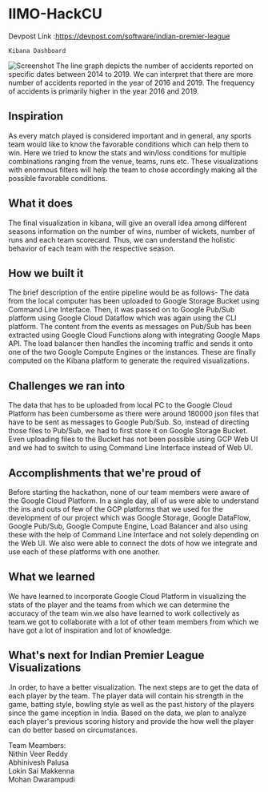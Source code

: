 # IIMO-HackCU

Devpost Link :https://devpost.com/software/indian-premier-league


	Kibana Dashboard


![Screenshot](AccidentsOverTIme.PNG)
	The line graph depicts the number of accidents reported on specific dates between 2014 to 2019. We can interpret that there are more number of accidents reported in the year of 2016 and 2019. The frequency of accidents is primarily higher in the year 2016 and 2019.


## Inspiration
As every match played is considered important and in general, any sports team would like to know the favorable conditions which can help them to win. Here we tried to know the stats and win/loss conditions for multiple combinations ranging from the venue, teams, runs etc. These visualizations with enormous filters will help the team to chose accordingly making all the possible favorable conditions.
## What it does
The final visualization in kibana, will give an overall idea among different seasons information on the number of wins, number of wickets, number of runs and each team scorecard. Thus, we can understand the holistic behavior of each team with the respective season.
## How we built it
The brief description of the entire pipeline would be as follows-
The data from the local computer has been uploaded to Google Storage Bucket using Command Line Interface. Then, it was passed on to Google Pub/Sub platform using Google Cloud Dataflow which was again using the CLI platform. The content from the events as messages on Pub/Sub has been extracted using Google Cloud Functions along with integrating Google Maps API. The load balancer then handles the incoming traffic and sends it onto one of the two Google Compute Engines or the instances. These are finally computed on the Kibana platform to generate the required visualizations.
## Challenges we ran into
The data that has to be uploaded from local PC to the Google Cloud Platform has been cumbersome as there were around 180000 json files that have to be sent as messages to Google Pub/Sub. So, instead of directing those files to Pub/Sub, we had to first store it on Google Storage Bucket. Even uploading files to the Bucket has not been possible using GCP Web UI and we had to switch to using Command Line Interface instead of Web UI.
## Accomplishments that we're proud of
Before starting the hackathon, none of our team members were aware of the Google Cloud Platform. In a single day, all of us were able to understand the ins and outs of few of the GCP platforms that we used for the development of our project which was Google Storage, Google DataFlow, Google Pub/Sub, Google Compute Engine, Load Balancer and also using these with the help of Command Line Interface and not solely depending on the Web UI. We also were able to connect the dots of how we integrate and use each of these platforms with one another.
## What we learned
We have learned to incorporate Google Cloud Platform in visualizing the stats of the player and the teams from which we can determine the accuracy of the team win.we also have learned to work collectively as team.we got to collaborate with a lot of other team members from which we have got a lot of inspiration and lot of knowledge.
## What's next for Indian Premier League Visualizations
.In order, to have a better visualization. The next steps are to get the data of each player by the team. The player data will contain his strength in the game, batting style, bowling style as well as the past history of the players since the game inception in India. Based on the data, we plan to analyze each player's previous scoring history and provide the how well the player can do better based on circumstances.



Team Meambers: <br/>
Nithin Veer Reddy<br/>
Abhinivesh Palusa<br/>
Lokin Sai Makkenna<br/>
Mohan Dwarampudi<br/>
